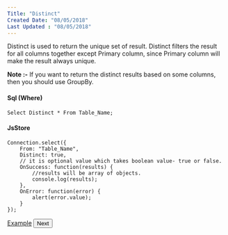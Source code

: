 ```yaml
---
Title: "Distinct"
Created Date: "08/05/2018"
Last Updated : "08/05/2018"
---
```


Distinct is used to return the unique set of result. Distinct filters the result for all columns together except Primary column, since Primary column will make the result always unique.

**Note :-** If you want to return the distinct results based on some columns, then you should use GroupBy.

#### Sql (Where)

```
Select Distinct * From Table_Name;
```

#### JsStore

```
Connection.select({
    From: "Table_Name",
    Distinct: true,
    // it is optional value which takes boolean value- true or false.
    OnSuccess: function(results) {
        //results will be array of objects.
        console.log(results);
    },
    OnError: function(error) {
        alert(error.value);
    }
});
```

<p class="margin-top-40px center-align">
    <a class="btn info" target="_blank" href="/example/distinct">Example</a>
    <button class="btn info btnNext">Next</button>
</p>